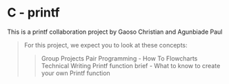 # C - printf

This is a printf collaboration project by Gaoso Christian and Agunbiade Paul

> For this project, we expect you to look at these concepts:
>
> > Group Projects
> > Pair Programming - How To
> > Flowcharts
> > Technical Writing
> > Printf function brief - What to know to create your own Printf function
